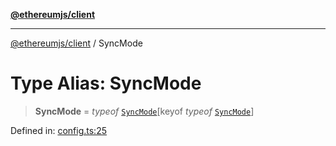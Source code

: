 [**@ethereumjs/client**](../README.md)

***

[@ethereumjs/client](../README.md) / SyncMode

# Type Alias: SyncMode

> **SyncMode** = *typeof* [`SyncMode`](../variables/SyncMode.md)\[keyof *typeof* [`SyncMode`](../variables/SyncMode.md)\]

Defined in: [config.ts:25](https://github.com/ethereumjs/ethereumjs-monorepo/blob/master/packages/client/src/config.ts#L25)
